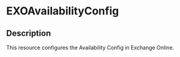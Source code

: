 # EXOAvailabilityConfig

## Description

This resource configures the Availability Config in Exchange Online.
